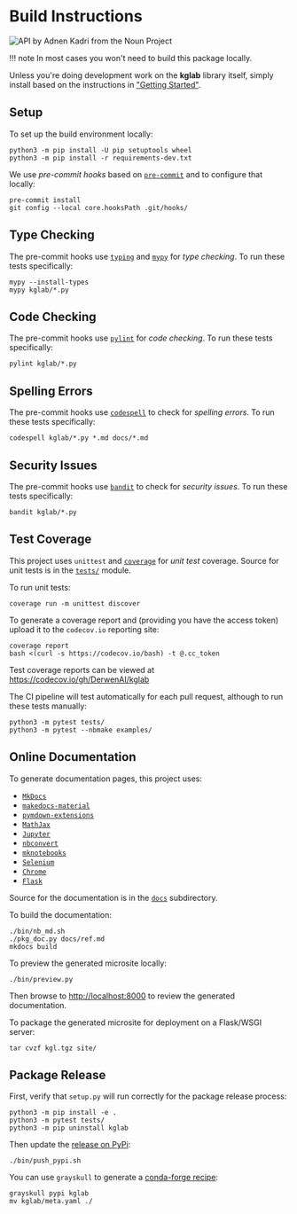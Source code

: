 # Build Instructions

<img src="../assets/nouns/api.png" alt="API by Adnen Kadri from the Noun Project" />

!!! note
    In most cases you won't need to build this package locally.

Unless you're doing development work on the **kglab** library itself,
simply install based on the instructions in
["Getting Started"](https://derwen.ai/docs/kgl/start/).


## Setup

To set up the build environment locally:
```
python3 -m pip install -U pip setuptools wheel
python3 -m pip install -r requirements-dev.txt
```

We use *pre-commit hooks* based on [`pre-commit`](https://pre-commit.com/)
and to configure that locally:
```
pre-commit install
git config --local core.hooksPath .git/hooks/
```


## Type Checking

The pre-commit hooks use
[`typing`](https://docs.python.org/3/library/typing.html)
and
[`mypy`](https://mypy.readthedocs.io/)
for *type checking*.
To run these tests specifically:
```
mypy --install-types
mypy kglab/*.py
```


## Code Checking

The pre-commit hooks use
[`pylint`](https://www.pylint.org/)
for *code checking*.
To run these tests specifically:
```
pylint kglab/*.py
```


## Spelling Errors

The pre-commit hooks use
[`codespell`](https://github.com/codespell-project/codespell)
to check for *spelling errors*.
To run these tests specifically:
```
codespell kglab/*.py *.md docs/*.md
```


## Security Issues

The pre-commit hooks use
[`bandit`](https://bandit.readthedocs.io/)
to check for *security issues*.
To run these tests specifically:
```
bandit kglab/*.py
```


## Test Coverage

This project uses `unittest` and 
[`coverage`](https://coverage.readthedocs.io/)
for *unit test* coverage. 
Source for unit tests is in the 
[`tests/`](https://github.com/DerwenAI/kglab/blob/main/tests/)
module.

To run unit tests:
```
coverage run -m unittest discover
```

To generate a coverage report and (providing you have the access
token) upload it to the `codecov.io` reporting site:
```
coverage report
bash <(curl -s https://codecov.io/bash) -t @.cc_token
```

Test coverage reports can be viewed at
<https://codecov.io/gh/DerwenAI/kglab>

The CI pipeline will test automatically for each pull request,
although to run these tests manually:
```
python3 -m pytest tests/
python3 -m pytest --nbmake examples/
```


## Online Documentation

To generate documentation pages, this project uses:

  * [`MkDocs`](https://www.mkdocs.org/)
  * [`makedocs-material`](https://squidfunk.github.io/mkdocs-material/)
  * [`pymdown-extensions`](https://facelessuser.github.io/pymdown-extensions/)
  * [`MathJax`](https://www.mathjax.org/)
  * [`Jupyter`](https://jupyter.org/install)
  * [`nbconvert`](https://nbconvert.readthedocs.io/)
  * [`mknotebooks`](https://github.com/greenape/mknotebooks)
  * [`Selenium`](https://selenium-python.readthedocs.io/)
  * [`Chrome`](https://www.google.com/chrome/)
  * [`Flask`](https://flask.palletsprojects.com/)

Source for the documentation is in the 
[`docs`](https://github.com/DerwenAI/kglab/tree/main/docs)
subdirectory.

To build the documentation:
```
./bin/nb_md.sh
./pkg_doc.py docs/ref.md
mkdocs build
```

To preview the generated microsite locally:
```
./bin/preview.py
```

Then browse to <http://localhost:8000> to review the generated
documentation.

To package the generated microsite for deployment on a
Flask/WSGI server:
```
tar cvzf kgl.tgz site/
```


## Package Release

First, verify that `setup.py` will run correctly for the package
release process:

```
python3 -m pip install -e .
python3 -m pytest tests/
python3 -m pip uninstall kglab
```

Then update the [release on PyPi](https://pypi.org/project/kglab/):
```
./bin/push_pypi.sh
```

You can use `grayskull` to generate a
[conda-forge recipe](https://github.com/conda-forge/staged-recipes):
```
grayskull pypi kglab
mv kglab/meta.yaml ./
```

